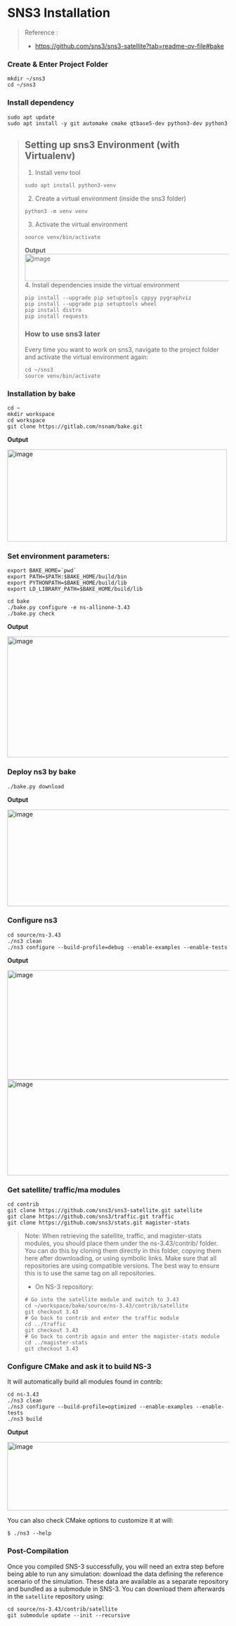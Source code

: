 # SNS3 Installation

> Reference :
> - https://github.com/sns3/sns3-satellite?tab=readme-ov-file#bake

### Create & Enter Project Folder
```
mkdir ~/sns3
cd ~/sns3
```
### Install dependency
```
sudo apt update
sudo apt install -y git automake cmake qtbase5-dev python3-dev python3
```

> ## Setting up sns3 Environment (with Virtualenv)
> 1. Install venv tool
> ```
> sudo apt install python3-venv
> ```
> 2. Create a virtual environment (inside the sns3 folder)
> ```
> python3 -m venv venv
> ```
> 3. Activate the virtual environment
> ```
> source venv/bin/activate
> ```
> **Output**
> <img width="1219" height="62" alt="image" src="https://github.com/user-attachments/assets/2565b9aa-5ad1-44e9-a44f-9f1a9d103fd8" />
> 4. Install dependencies inside the virtual environment
> ```
> pip install --upgrade pip setuptools cppyy pygraphviz
> pip install --upgrade pip setuptools wheel
> pip install distro
> pip install requests 
> ```
> ### How to use sns3 later
> Every time you want to work on sns3, navigate to the project folder and activate the virtual environment again:
> ```
> cd ~/sns3
> source venv/bin/activate
> ```
### Installation by bake
```
cd ~
mkdir workspace
cd workspace
git clone https://gitlab.com/nsnam/bake.git
```
**Output**

<img width="500" height="210" alt="image" src="https://github.com/user-attachments/assets/db31970e-9ce0-465e-8c06-f5e22eb26126" />

### Set environment parameters:
```
export BAKE_HOME=`pwd`
export PATH=$PATH:$BAKE_HOME/build/bin
export PYTHONPATH=$BAKE_HOME/build/lib
export LD_LIBRARY_PATH=$BAKE_HOME/build/lib
```
```
cd bake
./bake.py configure -e ns-allinone-3.43
./bake.py check
```
**Output**

<img width="561" height="275" alt="image" src="https://github.com/user-attachments/assets/dab39136-cd2f-4237-891c-59435b6231ed" />

### Deploy ns3 by bake
```
./bake.py download
```
**Output**

<img width="543" height="220" alt="image" src="https://github.com/user-attachments/assets/d51aff42-c342-4ed1-8a86-e3ae981992ae" />

### Configure ns3
```
cd source/ns-3.43
./ns3 clean
./ns3 configure --build-profile=debug --enable-examples --enable-tests
```
**Output**

<img width="1789" height="249" alt="image" src="https://github.com/user-attachments/assets/557f6473-039a-4647-996e-0cd7d35ff42c" />
<img width="1791" height="218" alt="image" src="https://github.com/user-attachments/assets/8d185358-cd9b-4176-a3c2-f4674550b757" />

### Get satellite/ traffic/ma modules
```
cd contrib
git clone https://github.com/sns3/sns3-satellite.git satellite
git clone https://github.com/sns3/traffic.git traffic
git clone https://github.com/sns3/stats.git magister-stats
```
> Note: When retrieving the satellite, traffic, and magister-stats modules, you should place them under the ns-3.43/contrib/ folder.
> You can do this by cloning them directly in this folder, copying them here after downloading, or using symbolic links.
> Make sure that all repositories are using compatible versions. The best way to ensure this is to use the same tag on all repositories.
>
> -  On NS-3 repository:
>   ```
>   # Go into the satellite module and switch to 3.43
>   cd ~/workspace/bake/source/ns-3.43/contrib/satellite
>   git checkout 3.43
>   # Go back to contrib and enter the traffic module
>   cd ../traffic
>   git checkout 3.43
>   # Go back to contrib again and enter the magister-stats module
>   cd ../magister-stats
>   git checkout 3.43

### Configure CMake and ask it to build NS-3 
It will automatically build all modules found in contrib:
```
cd ns-3.43
./ns3 clean
./ns3 configure --build-profile=optimized --enable-examples --enable-tests
./ns3 build
```
**Output**

<img width="1543" height="156" alt="image" src="https://github.com/user-attachments/assets/20205ab4-762c-49c7-abbc-2a30c867cf91" />

You can also check CMake options to customize it at will:
```
$ ./ns3 --help
```

### Post-Compilation
Once you compiled SNS-3 successfully, you will need an extra step before being able to run any simulation: download the data defining the reference scenario of the simulation.
These data are available as a separate repository and bundled as a submodule in SNS-3. You can download them afterwards in the `satellite` repository using:
```
cd source/ns-3.43/contrib/satellite
git submodule update --init --recursive
```
